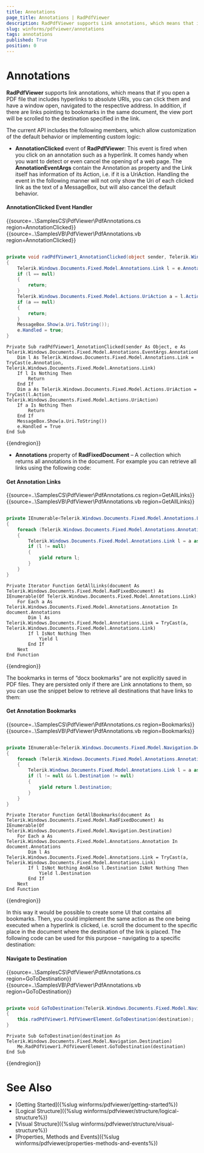 ```yaml
---
title: Annotations
page_title: Annotations | RadPdfViewer
description: RadPdfViewer supports Link annotations, which means that if you open a PDF file that includes hyperlinks to absolute URIs, you can click them and have a window open, navigated to the respective address.
slug: winforms/pdfviewer/annotations
tags: annotations
published: True
position: 0
---
```


# Annotations
__RadPdfViewer__ supports link annotations, which means that if you open a PDF file that includes hyperlinks to absolute URIs, you can click them and have a window open, navigated to the respective address. In addition, if there are links pointing to bookmarks in the same document, the view port will be scrolled to the destination specified in the link.

The current API includes the following members, which allow customization of the default behavior or implementing custom logic:

* __AnnotationClicked__ event of __RadPdfViewer__: This event is fired when you click on an annotation such as a hyperlink. It comes handy when you want to detect or even cancel the opening of a web page. The __AnnotationEventArgs__ contain the Annotation as property and the Link itself has information of its Action, i.e. if it is a UriAction. Handling the event in the following manner will not only show the Uri of each clicked link as the text of a MessageBox, but will also cancel the default behavior.

#### AnnotationClicked Event Handler

{{source=..\SamplesCS\PdfViewer\PdfAnnotations.cs region=AnnotationClicked}} 
{{source=..\SamplesVB\PdfViewer\PdfAnnotations.vb region=AnnotationClicked}} 

````C#
        
private void radPdfViewer1_AnnotationClicked(object sender, Telerik.Windows.Documents.Fixed.Model.Annotations.EventArgs.AnnotationEventArgs e)
{
    Telerik.Windows.Documents.Fixed.Model.Annotations.Link l = e.Annotation as Telerik.Windows.Documents.Fixed.Model.Annotations.Link;
    if (l == null)
    {
        return;
    }
    Telerik.Windows.Documents.Fixed.Model.Actions.UriAction a = l.Action as Telerik.Windows.Documents.Fixed.Model.Actions.UriAction;
    if (a == null)
    {
        return;
    }
    MessageBox.Show(a.Uri.ToString());
    e.Handled = true;
}

````
````VB.NET
Private Sub radPdfViewer1_AnnotationClicked(sender As Object, e As Telerik.Windows.Documents.Fixed.Model.Annotations.EventArgs.AnnotationEventArgs)
    Dim l As Telerik.Windows.Documents.Fixed.Model.Annotations.Link = TryCast(e.Annotation, Telerik.Windows.Documents.Fixed.Model.Annotations.Link)
    If l Is Nothing Then
        Return
    End If
    Dim a As Telerik.Windows.Documents.Fixed.Model.Actions.UriAction = TryCast(l.Action, Telerik.Windows.Documents.Fixed.Model.Actions.UriAction)
    If a Is Nothing Then
        Return
    End If
    MessageBox.Show(a.Uri.ToString())
    e.Handled = True
End Sub

````

{{endregion}}

* __Annotations__ property of __RadFixedDocument__ – A collection which returns all annotations in the document. For example you can retrieve all links using the following code:

#### Get Annotation Links

{{source=..\SamplesCS\PdfViewer\PdfAnnotations.cs region=GetAllLinks}} 
{{source=..\SamplesVB\PdfViewer\PdfAnnotations.vb region=GetAllLinks}} 

````C#
        
private IEnumerable<Telerik.Windows.Documents.Fixed.Model.Annotations.Link> GetAllLinks(Telerik.Windows.Documents.Fixed.Model.RadFixedDocument document)
{
    foreach (Telerik.Windows.Documents.Fixed.Model.Annotations.Annotation a in document.Annotations)
    {
        Telerik.Windows.Documents.Fixed.Model.Annotations.Link l = a as Telerik.Windows.Documents.Fixed.Model.Annotations.Link;
        if (l != null)
        {
            yield return l;
        }
    }
}

````
````VB.NET
Private Iterator Function GetAllLinks(document As Telerik.Windows.Documents.Fixed.Model.RadFixedDocument) As IEnumerable(Of Telerik.Windows.Documents.Fixed.Model.Annotations.Link)
    For Each a As Telerik.Windows.Documents.Fixed.Model.Annotations.Annotation In document.Annotations
        Dim l As Telerik.Windows.Documents.Fixed.Model.Annotations.Link = TryCast(a, Telerik.Windows.Documents.Fixed.Model.Annotations.Link)
        If l IsNot Nothing Then
            Yield l
        End If
    Next
End Function

````

{{endregion}}

The bookmarks in terms of “docx bookmarks” are not explicitly saved in PDF files. They are persisted only if there are Link annotations to them, so you can use the snippet below to retrieve all destinations that have links to them:

#### Get Annotation Bookmarks

{{source=..\SamplesCS\PdfViewer\PdfAnnotations.cs region=Bookmarks}} 
{{source=..\SamplesVB\PdfViewer\PdfAnnotations.vb region=Bookmarks}} 

````C#
        
private IEnumerable<Telerik.Windows.Documents.Fixed.Model.Navigation.Destination> GetAllBookmarks(Telerik.Windows.Documents.Fixed.Model.RadFixedDocument document)
{
    foreach (Telerik.Windows.Documents.Fixed.Model.Annotations.Annotation a in document.Annotations)
    {
        Telerik.Windows.Documents.Fixed.Model.Annotations.Link l = a as Telerik.Windows.Documents.Fixed.Model.Annotations.Link;
        if (l != null && l.Destination != null)
        {
            yield return l.Destination;
        }
    }
}

````
````VB.NET
Private Iterator Function GetAllBookmarks(document As Telerik.Windows.Documents.Fixed.Model.RadFixedDocument) As IEnumerable(Of Telerik.Windows.Documents.Fixed.Model.Navigation.Destination)
    For Each a As Telerik.Windows.Documents.Fixed.Model.Annotations.Annotation In document.Annotations
        Dim l As Telerik.Windows.Documents.Fixed.Model.Annotations.Link = TryCast(a, Telerik.Windows.Documents.Fixed.Model.Annotations.Link)
        If l IsNot Nothing AndAlso l.Destination IsNot Nothing Then
            Yield l.Destination
        End If
    Next
End Function

````

{{endregion}}

In this way it would be possible to create some UI that contains all bookmarks. Then, you could implement the same action as the one being executed when a hyperlink is clicked, i.e. scroll the document to the specific place in the document where the destination of the link is placed. The following code can be used for this purpose – navigating to a specific destination:

#### Navigate to Destination

{{source=..\SamplesCS\PdfViewer\PdfAnnotations.cs region=GoToDestination}} 
{{source=..\SamplesVB\PdfViewer\PdfAnnotations.vb region=GoToDestination}} 

````C#
        
private void GoToDestination(Telerik.Windows.Documents.Fixed.Model.Navigation.Destination destination)
{
    this.radPdfViewer1.PdfViewerElement.GoToDestination(destination);
}

````
````VB.NET
Private Sub GoToDestination(destination As Telerik.Windows.Documents.Fixed.Model.Navigation.Destination)
    Me.RadPdfViewer1.PdfViewerElement.GoToDestination(destination)
End Sub

````

{{endregion}}

# See Also

* [Getting Started]({%slug winforms/pdfviewer/getting-started%})
* [Logical Structure]({%slug winforms/pdfviewer/structure/logical-structure%})
* [Visual Structure]({%slug winforms/pdfviewer/structure/visual-structure%})
* [Properties, Methods and Events]({%slug winforms/pdfviewer/properties-methods-and-events%})